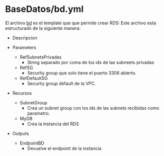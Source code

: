 
# BaseDatos/bd.yml
El archivo [bd](/BaseDatos/bd.yml) es el template que que permite crear RDS:
Este archivo esta estructurado de la siguiente manera:

* Descripcion

* Parameters
    * RefSubnetsPrivadas
        * String separado por coma de los ids de las subneets privadas
    * RefSG
        * Security group que solo tiene el puerto 3306 abierto.
    * RefDefaultSG
        * Security group default de la VPC.

* Recursos
    * SubnetGroup
        * Crea un subnet group con los ids de las subnets recibidas como parametro.
    * MyDB
        * Crea la instancia del RDS

* Outputs
    * EndpointBD
        * Devuelve el endpoint de la instancia